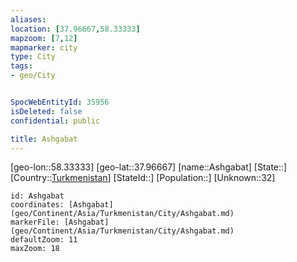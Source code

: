 ```yaml
---
aliases: 
location: [37.96667,58.33333]
mapzoom: [7,12] 
mapmarker: city 
type: City
tags:
- geo/City


SpocWebEntityId: 35956
isDeleted: false
confidential: public

title: Ashgabat
---
```

[geo-lon::58.33333]
[geo-lat::37.96667]
[name::Ashgabat]
[State::]
[Country::[Turkmenistan](geo/Continent/Asia/Turkmenistan.md)]
[StateId::]
[Population::]
[Unknown::32]


```leaflet
id: Ashgabat
coordinates: [Ashgabat](geo/Continent/Asia/Turkmenistan/City/Ashgabat.md)
markerFile: [Ashgabat](geo/Continent/Asia/Turkmenistan/City/Ashgabat.md)
defaultZoom: 11 
maxZoom: 18
```



